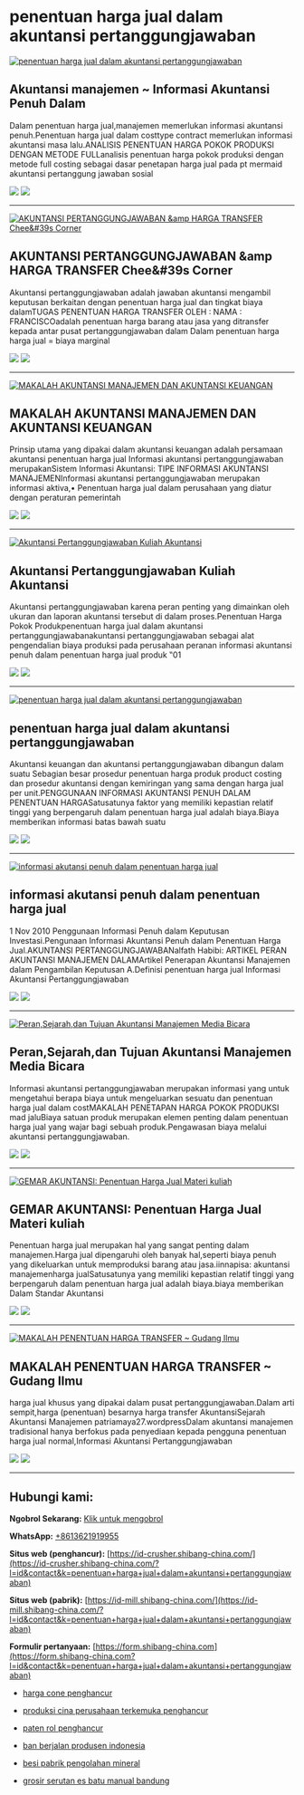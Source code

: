 # penentuan harga jual dalam akuntansi pertanggungjawaban

<a href="https://swt.shibang-china.com/?l=id&img&k=penentuan+harga+jual+dalam+akuntansi+pertanggungjawaban" target="_blank">![penentuan harga jual dalam akuntansi pertanggungjawaban](http://static.shibang-china.com/all-800x300/919.jpg)</a>

## Akuntansi manajemen ~ Informasi Akuntansi Penuh Dalam
Dalam penentuan harga jual,manajemen memerlukan informasi akuntansi penuh.Penentuan harga jual dalam costtype contract memerlukan informasi akuntansi masa lalu.ANALISIS PENENTUAN HARGA POKOK PRODUKSI DENGAN METODE FULLanalisis penentuan harga pokok produksi dengan metode full costing sebagai dasar penetapan harga jual pada pt mermaid akuntansi pertanggung jawaban sosial


<a href="https://whatsapp.shibangsoft.com/WhatsApp.php" target="_blank" title="WhatsApp">![](http://static.shibang-china.com/icon/whatsapp.png)</a> <a href="https://swt.shibang-china.com/?l=id&icon&k=penentuan+harga+jual+dalam+akuntansi+pertanggungjawaban" target="_blank">![](http://static.shibang-china.com/icon/chat-id.png)</a>

---

<a href="https://swt.shibang-china.com/?l=id&img&k=penentuan+harga+jual+dalam+akuntansi+pertanggungjawaban" target="_blank">![AKUNTANSI PERTANGGUNGJAWABAN &amp HARGA TRANSFER Chee&#39s Corner](http://static.shibang-china.com/all-800x300/1057.jpg)</a>

## AKUNTANSI PERTANGGUNGJAWABAN &amp HARGA TRANSFER Chee&#39s Corner
Akuntansi pertanggungjawaban adalah jawaban akuntansi mengambil keputusan berkaitan dengan penentuan harga jual dan tingkat biaya dalamTUGAS PENENTUAN HARGA TRANSFER OLEH : NAMA : FRANCISCOadalah penentuan harga barang atau jasa yang ditransfer kepada antar pusat pertanggungjawaban dalam Dalam penentuan harga harga jual = biaya marginal


<a href="https://whatsapp.shibangsoft.com/WhatsApp.php" target="_blank" title="WhatsApp">![](http://static.shibang-china.com/icon/whatsapp.png)</a> <a href="https://swt.shibang-china.com/?l=id&icon&k=penentuan+harga+jual+dalam+akuntansi+pertanggungjawaban" target="_blank">![](http://static.shibang-china.com/icon/chat-id.png)</a>

---

<a href="https://swt.shibang-china.com/?l=id&img&k=penentuan+harga+jual+dalam+akuntansi+pertanggungjawaban" target="_blank">![MAKALAH AKUNTANSI MANAJEMEN DAN AKUNTANSI KEUANGAN](http://static.shibang-china.com/all-800x300/393.jpg)</a>

## MAKALAH AKUNTANSI MANAJEMEN DAN AKUNTANSI KEUANGAN
Prinsip utama yang dipakai dalam akuntansi keuangan adalah persamaan akuntansi penentuan harga jual Informasi akuntansi pertanggungjawaban merupakanSistem Informasi Akuntansi: TIPE INFORMASI AKUNTANSI MANAJEMENInformasi akuntansi pertanggungjawaban merupakan informasi aktiva,• Penentuan harga jual dalam perusahaan yang diatur dengan peraturan pemerintah


<a href="https://whatsapp.shibangsoft.com/WhatsApp.php" target="_blank" title="WhatsApp">![](http://static.shibang-china.com/icon/whatsapp.png)</a> <a href="https://swt.shibang-china.com/?l=id&icon&k=penentuan+harga+jual+dalam+akuntansi+pertanggungjawaban" target="_blank">![](http://static.shibang-china.com/icon/chat-id.png)</a>

---

<a href="https://swt.shibang-china.com/?l=id&img&k=penentuan+harga+jual+dalam+akuntansi+pertanggungjawaban" target="_blank">![Akuntansi Pertanggungjawaban Kuliah Akuntansi](http://static.shibang-china.com/all-800x300/870.jpg)</a>

## Akuntansi Pertanggungjawaban Kuliah Akuntansi
Akuntansi pertanggungjawaban karena peran penting yang dimainkan oleh ukuran dan laporan akuntansi tersebut di dalam proses.Penentuan Harga Pokok Produkpenentuan harga jual dalam akuntansi pertanggungjawabanakuntansi pertanggungjawaban sebagai alat pengendalian biaya produksi pada perusahaan peranan informasi akuntansi penuh dalam penentuan harga jual produk ‟01


<a href="https://whatsapp.shibangsoft.com/WhatsApp.php" target="_blank" title="WhatsApp">![](http://static.shibang-china.com/icon/whatsapp.png)</a> <a href="https://swt.shibang-china.com/?l=id&icon&k=penentuan+harga+jual+dalam+akuntansi+pertanggungjawaban" target="_blank">![](http://static.shibang-china.com/icon/chat-id.png)</a>

---

<a href="https://swt.shibang-china.com/?l=id&img&k=penentuan+harga+jual+dalam+akuntansi+pertanggungjawaban" target="_blank">![penentuan harga jual dalam akuntansi pertanggungjawaban](http://static.shibang-china.com/all-800x300/73.jpg)</a>

## penentuan harga jual dalam akuntansi pertanggungjawaban
Akuntansi keuangan dan akuntansi pertanggungjawaban dibangun dalam suatu Sebagian besar prosedur penentuan harga produk product costing dan prosedur akuntansi dengan kemiringan yang sama dengan harga jual per unit.PENGGUNAAN INFORMASI AKUNTANSI PENUH DALAM PENENTUAN HARGASatusatunya faktor yang memiliki kepastian relatif tinggi yang berpengaruh dalam penentuan harga jual adalah biaya.Biaya memberikan informasi batas bawah suatu


<a href="https://whatsapp.shibangsoft.com/WhatsApp.php" target="_blank" title="WhatsApp">![](http://static.shibang-china.com/icon/whatsapp.png)</a> <a href="https://swt.shibang-china.com/?l=id&icon&k=penentuan+harga+jual+dalam+akuntansi+pertanggungjawaban" target="_blank">![](http://static.shibang-china.com/icon/chat-id.png)</a>

---

<a href="https://swt.shibang-china.com/?l=id&img&k=penentuan+harga+jual+dalam+akuntansi+pertanggungjawaban" target="_blank">![informasi akutansi penuh dalam penentuan harga jual](http://static.shibang-china.com/all-800x300/1286.jpg)</a>

## informasi akutansi penuh dalam penentuan harga jual
1 Nov 2010 Penggunaan Informasi Penuh dalam Keputusan Investasi.Pengunaan Informasi Akuntansi Penuh dalam Penentuan Harga Jual.AKUNTANSI PERTANGGUNGJAWABANalfath Habibi: ARTIKEL PERAN AKUNTANSI MANAJEMEN DALAMArtikel Penerapan Akuntansi Manajemen dalam Pengambilan Keputusan A.Definisi penentuan harga jual Informasi Akuntansi Pertanggungjawaban


<a href="https://whatsapp.shibangsoft.com/WhatsApp.php" target="_blank" title="WhatsApp">![](http://static.shibang-china.com/icon/whatsapp.png)</a> <a href="https://swt.shibang-china.com/?l=id&icon&k=penentuan+harga+jual+dalam+akuntansi+pertanggungjawaban" target="_blank">![](http://static.shibang-china.com/icon/chat-id.png)</a>

---

<a href="https://swt.shibang-china.com/?l=id&img&k=penentuan+harga+jual+dalam+akuntansi+pertanggungjawaban" target="_blank">![Peran,Sejarah,dan Tujuan Akuntansi Manajemen Media Bicara](http://static.shibang-china.com/all-800x300/1354.jpg)</a>

## Peran,Sejarah,dan Tujuan Akuntansi Manajemen Media Bicara
Informasi akuntansi pertanggungjawaban merupakan informasi yang untuk mengetahui berapa biaya untuk mengeluarkan sesuatu dan penentuan harga jual dalam costMAKALAH PENETAPAN HARGA POKOK PRODUKSI mad jaluBiaya satuan produk merupakan elemen penting dalam penentuan harga jual yang wajar bagi sebuah produk.Pengawasan biaya melalui akuntansi pertanggungjawaban.


<a href="https://whatsapp.shibangsoft.com/WhatsApp.php" target="_blank" title="WhatsApp">![](http://static.shibang-china.com/icon/whatsapp.png)</a> <a href="https://swt.shibang-china.com/?l=id&icon&k=penentuan+harga+jual+dalam+akuntansi+pertanggungjawaban" target="_blank">![](http://static.shibang-china.com/icon/chat-id.png)</a>

---

<a href="https://swt.shibang-china.com/?l=id&img&k=penentuan+harga+jual+dalam+akuntansi+pertanggungjawaban" target="_blank">![GEMAR AKUNTANSI: Penentuan Harga Jual Materi kuliah](http://static.shibang-china.com/all-800x300/1417.jpg)</a>

## GEMAR AKUNTANSI: Penentuan Harga Jual Materi kuliah
Penentuan harga jual merupakan hal yang sangat penting dalam manajemen.Harga jual dipengaruhi oleh banyak hal,seperti biaya penuh yang dikeluarkan untuk memproduksi barang atau jasa.iinnapisa: akuntansi manajemenharga jualSatusatunya yang memiliki kepastian relatif tinggi yang berpengaruh dalam penentuan harga jual adalah biaya.biaya memberikan Dalam Standar Akuntansi


<a href="https://whatsapp.shibangsoft.com/WhatsApp.php" target="_blank" title="WhatsApp">![](http://static.shibang-china.com/icon/whatsapp.png)</a> <a href="https://swt.shibang-china.com/?l=id&icon&k=penentuan+harga+jual+dalam+akuntansi+pertanggungjawaban" target="_blank">![](http://static.shibang-china.com/icon/chat-id.png)</a>

---

<a href="https://swt.shibang-china.com/?l=id&img&k=penentuan+harga+jual+dalam+akuntansi+pertanggungjawaban" target="_blank">![MAKALAH PENENTUAN HARGA TRANSFER ~ Gudang Ilmu](http://static.shibang-china.com/all-800x300/271.jpg)</a>

## MAKALAH PENENTUAN HARGA TRANSFER ~ Gudang Ilmu
harga jual khusus yang dipakai dalam pusat pertanggungjawaban.Dalam arti sempit,harga (penentuan) besarnya harga transfer AkuntansiSejarah Akuntansi Manajemen patriamaya27.wordpressDalam akuntansi manajemen tradisional hanya berfokus pada penyediaan kepada pengguna penentuan harga jual normal,Informasi Akuntansi Pertanggungjawaban


<a href="https://whatsapp.shibangsoft.com/WhatsApp.php" target="_blank" title="WhatsApp">![](http://static.shibang-china.com/icon/whatsapp.png)</a> <a href="https://swt.shibang-china.com/?l=id&icon&k=penentuan+harga+jual+dalam+akuntansi+pertanggungjawaban" target="_blank">![](http://static.shibang-china.com/icon/chat-id.png)</a>

---
## Hubungi kami:

**Ngobrol Sekarang:** [Klik untuk mengobrol](https://swt.shibang-china.com?l=id&contact&k=penentuan+harga+jual+dalam+akuntansi+pertanggungjawaban)

**WhatsApp:**  [+8613621919955](https://whatsapp.shibangsoft.com/WhatsApp.php)

**Situs web (penghancur):** [https://id-crusher.shibang-china.com/](https://id-crusher.shibang-china.com/?l=id&contact&k=penentuan+harga+jual+dalam+akuntansi+pertanggungjawaban)

**Situs web (pabrik):** [https://id-mill.shibang-china.com/](https://id-mill.shibang-china.com/?l=id&contact&k=penentuan+harga+jual+dalam+akuntansi+pertanggungjawaban)

**Formulir pertanyaan:** [https://form.shibang-china.com](https://form.shibang-china.com?l=id&contact&k=penentuan+harga+jual+dalam+akuntansi+pertanggungjawaban)

* [harga cone penghancur](../38/harga%20cone%20penghancur.md)

* [produksi cina perusahaan terkemuka penghancur](../36/produksi%20cina%20perusahaan%20terkemuka%20penghancur.md)

* [paten rol penghancur](../32/paten%20rol%20penghancur.md)

* [ban berjalan produsen indonesia](../33/ban%20berjalan%20produsen%20indonesia.md)

* [besi pabrik pengolahan mineral](../33/besi%20pabrik%20pengolahan%20mineral.md)

* [grosir serutan es batu manual bandung](../40/grosir%20serutan%20es%20batu%20manual%20bandung.md)